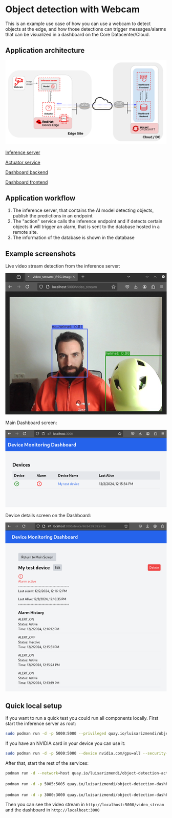 # Object detection with Webcam

This is an example use case of how you can use a webcam to detect objects at the edge, and how those detections can trigger messages/alarms that can be visualized in a dashboard on the Core Datacenter/Cloud.

## Application architecture

![](images/object-detection-webcam.png)


[Inference server](object-detection-inference/README.md)

[Actuator service](object-detection-action/README.md)

[Dashboard backend](object-detection-dashboard/src/backend/README.md)

[Dashboard frontend](object-detection-dashboard/src/frontend/README.md)


## Application workflow

1. The inference server, that contains the AI model detecting objects, publish the predictions in an endpoint
2. The "action" service calls the inference endpoint and if detects certain objects it will trigger an alarm, that is sent to the database hosted in a remote site.
3. The information of the database is shown in the database


## Example screenshots

Live video stream detection from the inference server:

![](images/screenshot_video_stream.png)


Main Dashboard screen:

![](images/screenshot_dashboard_main.png)


Device details screen on the Dashboard:

![](images/screenshot_dashboard_detail.png)



## Quick local setup

If you want to run a quick test you could run all components locally. First start the inference server as root:

```bash
sudo podman run -d -p 5000:5000 --privileged quay.io/luisarizmendi/object-detection-webcam:x86
```

If you have an NVIDIA card in your device you can use it:

```bash
sudo podman run -d -p 5000:5000 --device nvidia.com/gpu=all --security-opt=label=disable  --privileged quay.io/luisarizmendi/object-detection-webcam:x86
```

After that, start the rest of the services:


```bash
podman run -d --network=host quay.io/luisarizmendi/object-detection-action:x86

podman run -d -p 5005:5005 quay.io/luisarizmendi/object-detection-dashboard-backend:v1

podman run -d -p 3000:3000 quay.io/luisarizmendi/object-detection-dashboard-frontend:v1
```


Then you can see the video stream in `http://localhost:5000/video_stream` and the dashboard in `http://localhost:3000`





